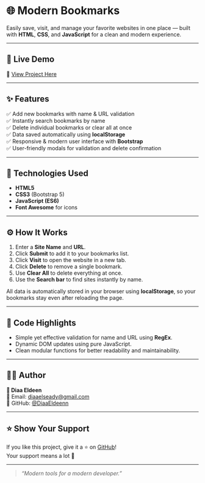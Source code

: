# 🌐 Modern Bookmarks  

Easily save, visit, and manage your favorite websites in one place — built with **HTML**, **CSS**, and **JavaScript** for a clean and modern experience.  

---

## 🚀 Live Demo  
🔗 [View Project Here](https://diaaeldeenn.github.io/BookMarks/)

---

## ✨ Features  

✅ Add new bookmarks with name & URL validation  
✅ Instantly search bookmarks by name  
✅ Delete individual bookmarks or clear all at once  
✅ Data saved automatically using **localStorage**  
✅ Responsive & modern user interface with **Bootstrap**  
✅ User-friendly modals for validation and delete confirmation  

---

## 🧠 Technologies Used  

- **HTML5**  
- **CSS3** (Bootstrap 5)  
- **JavaScript (ES6)**  
- **Font Awesome** for icons  

---


## ⚙️ How It Works  

1. Enter a **Site Name** and **URL**.  
2. Click **Submit** to add it to your bookmarks list.  
3. Click **Visit** to open the website in a new tab.  
4. Click **Delete** to remove a single bookmark.  
5. Use **Clear All** to delete everything at once.  
6. Use the **Search bar** to find sites instantly by name.  

All data is automatically stored in your browser using **localStorage**, so your bookmarks stay even after reloading the page.

---

## 🧩 Code Highlights  

- Simple yet effective validation for name and URL using **RegEx**.  
- Dynamic DOM updates using pure JavaScript.  
- Clean modular functions for better readability and maintainability.  

---

## 🧑‍💻 Author  

**👋 Diaa Eldeen**  
📧 Email: [diaaelseady@gmail.com](mailto:diaaelseady@gmail.com)  
💼 GitHub: [@DiaaEldeenn](https://github.com/DiaaEldeenn)  

---

## ⭐ Show Your Support  

If you like this project, give it a ⭐ on [GitHub](https://github.com/DiaaEldeenn/BookMarks)!  
Your support means a lot 💙  

---

> _“Modern tools for a modern developer.”_  

